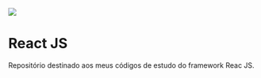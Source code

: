 ![](https://hackernoon.com/images/1*KBGdMaU_emZX4XR1AvkD4A.gif)

# React JS

Repositório destinado aos meus códigos de estudo do framework Reac JS.